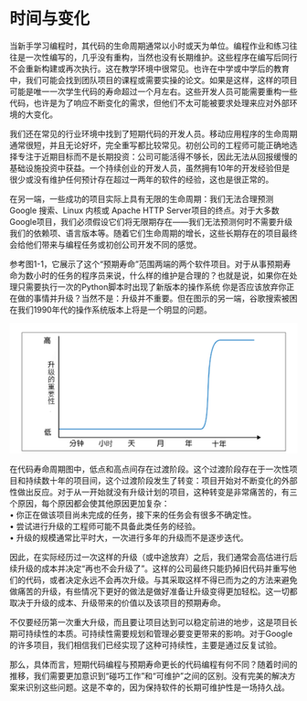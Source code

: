 # 时间与变化
当新手学习编程时，其代码的生命周期通常以小时或天为单位。编程作业和练习往往是一次性编写的，几乎没有重构，当然也没有长期维护。这些程序在编写后同行不会重新构建或再次执行。这在教学环境中很常见。也许在中学或中学后的教育中，我们可能会找到团队项目的课程或需要实操的论文。如果是这样，这样的项目可能是唯一一次学生代码的寿命超过一个月左右。这些开发人员可能需要重构一些代码，也许是为了响应不断变化的需求，但他们不太可能被要求处理来应对外部环境的大变化。

我们还在常见的行业环境中找到了短期代码的开发人员。移动应用程序的生命周期通常很短，并且无论好坏，完全重写都比较常见。初创公司的工程师可能正确地选择专注于近期目标而不是长期投资：公司可能活得不够长，因此无法从回报缓慢的基础设施投资中获益。一个持续创业的开发人员，虽然拥有10年的开发经验但是很少或没有维护任何预计存在超过一两年的软件的经验，这也是很正常的。

在另一端，一些成功的项目实际上具有无限的生命周期：我们无法合理预测Google 搜索、Linux 内核或 Apache HTTP Server项目的终点。对于大多数Google项目，我们必须假设它们将无限期存在——我们无法预测何时不需要升级我们的依赖项、语言版本等。随着它们生命周期的增长，这些长期存在的项目最终会给他们带来与编程任务或初创公司开发不同的感觉。

参考图1-1，它展示了这个“预期寿命”范围两端的两个软件项目。对于从事预期寿命为数小时的任务的程序员来说，什么样的维护是合理的？也就是说，如果你在处理只需要执行一次的Python脚本时出现了新版本的操作系统
你是否应该放弃你正在做的事情并升级？当然不是：升级并不重要。但在图示的另一端，谷歌搜索被困在我们1990年代的操作系统版本上将是一个明显的问题。

![生命周期和升级的重要性](./resources/1-1.png)

在代码寿命周期图中，低点和高点间存在过渡阶段。这个过渡阶段存在于一次性项目和持续数十年的项目间，这个过渡阶段发生了转变：项目开始对不断变化的外部性做出反应。对于从一开始就没有升级计划的项目，这种转变是非常痛苦的，有三个原因，每个原因都会使其他原因更加复杂：  
• 你正在做该项目尚未完成的任务，接下来的任务会有很多不确定性。  
• 尝试进行升级的工程师可能不具备此类任务的经验。  
• 升级的规模通常比平时大，一次进行多年的升级而不是逐步迭代。  

因此，在实际经历过一次这样的升级（或中途放弃）之后，我们通常会高估进行后续升级的成本并决定“再也不会升级了”。这样的公司最终只能扔掉旧代码并重写他们的代码，或者决定永远不会再次升级。与其采取这样不得已而为之的方法来避免做痛苦的升级，有些情况下更好的做法是做好准备让升级变得更加轻松。这一切都取决于升级的成本、升级带来的价值以及该项目的预期寿命。    

不仅要经历第一次重大升级，而且要让项目达到可以稳定前进的地步，这是项目长期可持续性的本质。可持续性需要规划和管理必要变更带来的影响。对于Google的许多项目，我们相信我们已经实现了这种可持续性，主要是通过反复试验。  

那么，具体而言，短期代码编程与预期寿命更长的代码编程有何不同？随着时间的推移，我们需要更加意识到“碰巧工作”和“可维护”之间的区别。没有完美的解决方案来识别这些问题。这是不幸的，因为保持软件的长期可维护性是一场持久战。